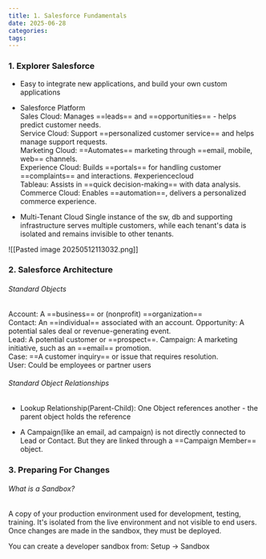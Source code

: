```yaml
---
title: 1. Salesforce Fundamentals
date: 2025-06-28
categories: 
tags:
---
```

### 1. Explorer Salesforce

- Easy to integrate new applications, and build your own custom applications

- Salesforce Platform  
	Sales Cloud: Manages ==leads== and ==opportunities== - helps predict customer needs.  
	Service Cloud: Support ==personalized customer service== and helps manage support requests.   
	Marketing Cloud: ==Automates== marketing through ==email, mobile, web== channels.   
	Experience Cloud: Builds ==portals== for handling customer ==complaints== and interactions.  #experiencecloud   
	Tableau:  Assists in ==quick decision-making== with data analysis.  
	Commerce Cloud: Enables ==automation==, delivers a personalized commerce experience.  

- Multi-Tenant Cloud
	Single instance of the sw, db and supporting infrastructure serves multiple customers, while each tenant's data is isolated and remains invisible to other tenants.

![[Pasted image 20250512113032.png]]


### 2. Salesforce Architecture

###### Standard Objects

Account: A ==business== or (nonprofit) ==organization==  
Contact: An ==individual== associated with an account.
Opportunity: A potential sales deal or revenue-generating event.  
Lead: A potential customer or ==prospect==.
Campaign: A marketing initiative, such as an ==email== promotion.  
Case: ==A customer inquiry== or issue that requires resolution.  
User: Could be employees or partner users

###### Standard Object Relationships

- Lookup Relationship(Parent-Child):  One Object references another - the parent object holds the reference

- A Campaign(like an email, ad campaign) is not directly connected to Lead or Contact. But they are linked through a ==Campaign Member== object.

### 3. Preparing For Changes

###### What is a Sandbox?
A copy of your production environment used for development, testing, training.
It's isolated from the live environment and not visible to end users.
Once changes are made in the sandbox, they must be deployed.

You can create a developer sandbox from:
Setup -> Sandbox 


